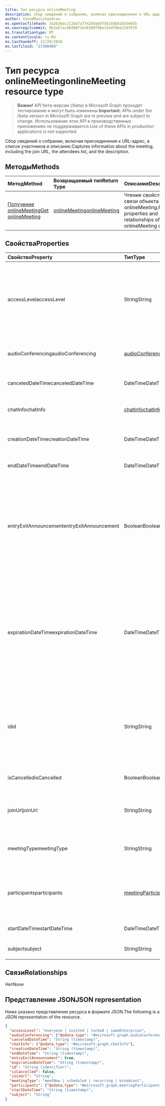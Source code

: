 ```yaml
---
title: Тип ресурса onlineMeeting
description: Сбор сведений о собрании, включая присоединения к URL-адрес, в список участников и описание.
author: VinodRavichandran
ms.openlocfilehash: 3a2b26ac212bd7a77428dab9f5618db8165de65b
ms.sourcegitcommit: 0b3a57ac8b99871e56389f9be15e4f96e219f635
ms.translationtype: MT
ms.contentlocale: ru-RU
ms.lasthandoff: 12/20/2018
ms.locfileid: "27380480"
---
```

# <a name="onlinemeeting-resource-type"></a><span data-ttu-id="8dfab-103">Тип ресурса onlineMeeting</span><span class="sxs-lookup"><span data-stu-id="8dfab-103">onlineMeeting resource type</span></span>

> <span data-ttu-id="8dfab-104">**Важно!** API бета-версии (/beta) в Microsoft Graph проходят тестирование и могут быть изменены.</span><span class="sxs-lookup"><span data-stu-id="8dfab-104">**Important:** APIs under the /beta version in Microsoft Graph are in preview and are subject to change.</span></span> <span data-ttu-id="8dfab-105">Использование этих API в производственных приложениях не поддерживается.</span><span class="sxs-lookup"><span data-stu-id="8dfab-105">Use of these APIs in production applications is not supported.</span></span>

<span data-ttu-id="8dfab-106">Сбор сведений о собрании, включая присоединения к URL-адрес, в список участников и описание.</span><span class="sxs-lookup"><span data-stu-id="8dfab-106">Captures information about the meeting, including the join URL, the attendees list, and the description.</span></span>

## <a name="methods"></a><span data-ttu-id="8dfab-107">Методы</span><span class="sxs-lookup"><span data-stu-id="8dfab-107">Methods</span></span>

| <span data-ttu-id="8dfab-108">Метод</span><span class="sxs-lookup"><span data-stu-id="8dfab-108">Method</span></span>         | <span data-ttu-id="8dfab-109">Возвращаемый тип</span><span class="sxs-lookup"><span data-stu-id="8dfab-109">Return Type</span></span> | <span data-ttu-id="8dfab-110">Описание</span><span class="sxs-lookup"><span data-stu-id="8dfab-110">Description</span></span> |
|:---------------|:--------|:----------|
| [<span data-ttu-id="8dfab-111">Получение onlineMeeting</span><span class="sxs-lookup"><span data-stu-id="8dfab-111">Get onlineMeeting</span></span>](../api/onlinemeeting-get.md) | [<span data-ttu-id="8dfab-112">onlineMeeting</span><span class="sxs-lookup"><span data-stu-id="8dfab-112">onlineMeeting</span></span>](onlinemeeting.md) | <span data-ttu-id="8dfab-113">Чтение свойства и связи объекта onlineMeeting.</span><span class="sxs-lookup"><span data-stu-id="8dfab-113">Read properties and relationships of onlineMeeting object.</span></span> |

## <a name="properties"></a><span data-ttu-id="8dfab-114">Свойства</span><span class="sxs-lookup"><span data-stu-id="8dfab-114">Properties</span></span>

| <span data-ttu-id="8dfab-115">Свойство</span><span class="sxs-lookup"><span data-stu-id="8dfab-115">Property</span></span>                  | <span data-ttu-id="8dfab-116">Тип</span><span class="sxs-lookup"><span data-stu-id="8dfab-116">Type</span></span>                                                   | <span data-ttu-id="8dfab-117">Описание</span><span class="sxs-lookup"><span data-stu-id="8dfab-117">Description</span></span>                                                                                                                |
| :------------------------ | :----------------------------------------------------- | :------------------------------------------------------------------------------------------------------------------------- |
| <span data-ttu-id="8dfab-118">accessLevel</span><span class="sxs-lookup"><span data-stu-id="8dfab-118">accessLevel</span></span>               | <span data-ttu-id="8dfab-119">String</span><span class="sxs-lookup"><span data-stu-id="8dfab-119">String</span></span>                                                 | <span data-ttu-id="8dfab-120">Уровень доступа, который управляет допуска на собрание по сети.</span><span class="sxs-lookup"><span data-stu-id="8dfab-120">The access level that controls admission to the online meeting.</span></span> <span data-ttu-id="8dfab-121">Возможные значения: `everyone`, `invited`, `locked`, `sameEnterprise`, `unknown`.</span><span class="sxs-lookup"><span data-stu-id="8dfab-121">Possible values are: `everyone`, `invited`, `locked`, `sameEnterprise`, `unknown`.</span></span> |
| <span data-ttu-id="8dfab-122">audioConferencing</span><span class="sxs-lookup"><span data-stu-id="8dfab-122">audioConferencing</span></span>         | [<span data-ttu-id="8dfab-123">audioConferencing</span><span class="sxs-lookup"><span data-stu-id="8dfab-123">audioConferencing</span></span>](audioconferencing.md)              | <span data-ttu-id="8dfab-124">Представляет телефона данные для доступа к onlineMeeting.</span><span class="sxs-lookup"><span data-stu-id="8dfab-124">Represents phone access information for an onlineMeeting.</span></span> |
| <span data-ttu-id="8dfab-125">canceledDateTime</span><span class="sxs-lookup"><span data-stu-id="8dfab-125">canceledDateTime</span></span>          | <span data-ttu-id="8dfab-126">DateTime</span><span class="sxs-lookup"><span data-stu-id="8dfab-126">DateTime</span></span>                                               | <span data-ttu-id="8dfab-127">Время, когда приглашение на собрание было отменено.</span><span class="sxs-lookup"><span data-stu-id="8dfab-127">The time when the meeting was canceled.</span></span> |
| <span data-ttu-id="8dfab-128">chatInfo</span><span class="sxs-lookup"><span data-stu-id="8dfab-128">chatInfo</span></span>                  | [<span data-ttu-id="8dfab-129">chatInfo</span><span class="sxs-lookup"><span data-stu-id="8dfab-129">chatInfo</span></span>](chatinfo.md)                                | <span data-ttu-id="8dfab-130">Chat, связанного с этого собрания.</span><span class="sxs-lookup"><span data-stu-id="8dfab-130">The chat associated with this meeting.</span></span> |
| <span data-ttu-id="8dfab-131">creationDateTime</span><span class="sxs-lookup"><span data-stu-id="8dfab-131">creationDateTime</span></span>          | <span data-ttu-id="8dfab-132">DateTime</span><span class="sxs-lookup"><span data-stu-id="8dfab-132">DateTime</span></span>                                               | <span data-ttu-id="8dfab-133">Время создания собрания.</span><span class="sxs-lookup"><span data-stu-id="8dfab-133">The time when the meeting was created.</span></span> <span data-ttu-id="8dfab-134">Только для чтения.</span><span class="sxs-lookup"><span data-stu-id="8dfab-134">Readonly.</span></span>
| <span data-ttu-id="8dfab-135">endDateTime</span><span class="sxs-lookup"><span data-stu-id="8dfab-135">endDateTime</span></span>               | <span data-ttu-id="8dfab-136">DateTime</span><span class="sxs-lookup"><span data-stu-id="8dfab-136">DateTime</span></span>                                               | <span data-ttu-id="8dfab-137">Время окончания собрания.</span><span class="sxs-lookup"><span data-stu-id="8dfab-137">End time of the meeting.</span></span> |
| <span data-ttu-id="8dfab-138">entryExitAnnouncement</span><span class="sxs-lookup"><span data-stu-id="8dfab-138">entryExitAnnouncement</span></span>     | <span data-ttu-id="8dfab-139">Boolean</span><span class="sxs-lookup"><span data-stu-id="8dfab-139">Boolean</span></span>                                                | <span data-ttu-id="8dfab-140">Состояние присутствия объявлений для собрания по сети.</span><span class="sxs-lookup"><span data-stu-id="8dfab-140">The attendance announcements status for the online meeting.</span></span> <span data-ttu-id="8dfab-141">При включении извещения присутствия собрание по сети объявлять имена participantswho join в собрании по аудио.</span><span class="sxs-lookup"><span data-stu-id="8dfab-141">When attendance announcements are enabled, the online meeting will announce the names of the participantswho join the meeting through audio.</span></span> |
| <span data-ttu-id="8dfab-142">expirationDateTime</span><span class="sxs-lookup"><span data-stu-id="8dfab-142">expirationDateTime</span></span>        | <span data-ttu-id="8dfab-143">DateTime</span><span class="sxs-lookup"><span data-stu-id="8dfab-143">DateTime</span></span>                                               | <span data-ttu-id="8dfab-144">Абсолютный по Гринвичу (UTC) даты и времени, после которого можно удалить собрание по сети.</span><span class="sxs-lookup"><span data-stu-id="8dfab-144">The absolute Coordinated Universal Time (UTC) date and time after which the online meeting can be deleted.</span></span> <span data-ttu-id="8dfab-145">Даты и времени должны быть от одного года до до десять лет после текущей датой и временем на сервере.</span><span class="sxs-lookup"><span data-stu-id="8dfab-145">The day and time must be between one year before, and ten years after, the current date and time on the server.</span></span> |
| <span data-ttu-id="8dfab-146">id</span><span class="sxs-lookup"><span data-stu-id="8dfab-146">id</span></span>                        | <span data-ttu-id="8dfab-147">String</span><span class="sxs-lookup"><span data-stu-id="8dfab-147">String</span></span>                                                 | <span data-ttu-id="8dfab-148">Идентификатор, связанный с собрания по сети.</span><span class="sxs-lookup"><span data-stu-id="8dfab-148">The ID associated with the online meeting.</span></span> <span data-ttu-id="8dfab-149">Используется в начало HTTP-запросов в качестве идентификатора.</span><span class="sxs-lookup"><span data-stu-id="8dfab-149">Used in a GET HTTP request as the ID.</span></span> <span data-ttu-id="8dfab-150">Только для чтения.</span><span class="sxs-lookup"><span data-stu-id="8dfab-150">Read-only.</span></span> <span data-ttu-id="8dfab-151">Сервер, созданный.</span><span class="sxs-lookup"><span data-stu-id="8dfab-151">Server generated.</span></span> |
| <span data-ttu-id="8dfab-152">isCancelled</span><span class="sxs-lookup"><span data-stu-id="8dfab-152">isCancelled</span></span>               | <span data-ttu-id="8dfab-153">Boolean</span><span class="sxs-lookup"><span data-stu-id="8dfab-153">Boolean</span></span>                                                | <span data-ttu-id="8dfab-154">Приглашение на собрание была ли отменена.</span><span class="sxs-lookup"><span data-stu-id="8dfab-154">Whether the meeting has been canceled.</span></span> |
| <span data-ttu-id="8dfab-155">joinUrl</span><span class="sxs-lookup"><span data-stu-id="8dfab-155">joinUrl</span></span>                   | <span data-ttu-id="8dfab-156">String</span><span class="sxs-lookup"><span data-stu-id="8dfab-156">String</span></span>                                                 | <span data-ttu-id="8dfab-157">URL-адрес, используемый при собрание по сети, связанное с веб.</span><span class="sxs-lookup"><span data-stu-id="8dfab-157">The URL that is used when the online meeting is joined from the web.</span></span> |
| <span data-ttu-id="8dfab-158">meetingType</span><span class="sxs-lookup"><span data-stu-id="8dfab-158">meetingType</span></span>               | <span data-ttu-id="8dfab-159">String</span><span class="sxs-lookup"><span data-stu-id="8dfab-159">String</span></span>                                                 | <span data-ttu-id="8dfab-160">Возможные значения: `meetNow`, `scheduled`, `recurring`,`broadcast`</span><span class="sxs-lookup"><span data-stu-id="8dfab-160">Possible values are: `meetNow`, `scheduled`, `recurring`, `broadcast`</span></span> |
| <span data-ttu-id="8dfab-161">participants</span><span class="sxs-lookup"><span data-stu-id="8dfab-161">participants</span></span>              | [<span data-ttu-id="8dfab-162">meetingParticipants</span><span class="sxs-lookup"><span data-stu-id="8dfab-162">meetingParticipants</span></span>](meetingparticipants.md)          | <span data-ttu-id="8dfab-163">Участники, связанные с собрания по сети.</span><span class="sxs-lookup"><span data-stu-id="8dfab-163">The participants associated with the online meeting.</span></span>  <span data-ttu-id="8dfab-164">Сюда входят Организатор и участники.</span><span class="sxs-lookup"><span data-stu-id="8dfab-164">This includes the organizer and the attendees.</span></span> |
| <span data-ttu-id="8dfab-165">startDateTime</span><span class="sxs-lookup"><span data-stu-id="8dfab-165">startDateTime</span></span>             | <span data-ttu-id="8dfab-166">DateTime</span><span class="sxs-lookup"><span data-stu-id="8dfab-166">DateTime</span></span>                                               | <span data-ttu-id="8dfab-167">Запустите время собрания.</span><span class="sxs-lookup"><span data-stu-id="8dfab-167">Start time of the meeting.</span></span> |
| <span data-ttu-id="8dfab-168">subject</span><span class="sxs-lookup"><span data-stu-id="8dfab-168">subject</span></span>                   | <span data-ttu-id="8dfab-169">String</span><span class="sxs-lookup"><span data-stu-id="8dfab-169">String</span></span>                                                 | <span data-ttu-id="8dfab-170">Тема собрания по сети.</span><span class="sxs-lookup"><span data-stu-id="8dfab-170">The subject of the online meeting.</span></span> |

## <a name="relationships"></a><span data-ttu-id="8dfab-171">Связи</span><span class="sxs-lookup"><span data-stu-id="8dfab-171">Relationships</span></span>
<span data-ttu-id="8dfab-172">Нет</span><span class="sxs-lookup"><span data-stu-id="8dfab-172">None</span></span>

## <a name="json-representation"></a><span data-ttu-id="8dfab-173">Представление JSON</span><span class="sxs-lookup"><span data-stu-id="8dfab-173">JSON representation</span></span>

<span data-ttu-id="8dfab-174">Ниже указано представление ресурса в формате JSON.</span><span class="sxs-lookup"><span data-stu-id="8dfab-174">The following is a JSON representation of the resource.</span></span>

<!-- {
  "blockType": "resource",
  "optionalProperties": [

  ],
  "@odata.type": "microsoft.graph.onlineMeeting"
}-->
```json
{
  "accessLevel": "everyone | invited | locked | sameEnterprise",
  "audioConferencing": {"@odata.type": "#microsoft.graph.audioConferencing"},
  "canceledDateTime": "String (timestamp)",
  "chatInfo": {"@odata.type": "#microsoft.graph.chatInfo"},
  "creationDateTime": "String (timestamp)",
  "endDateTime": "String (timestamp)",
  "entryExitAnnouncement": true,
  "expirationDateTime": "String (timestamp)",
  "id": "String (identifier)",
  "isCancelled": false,
  "joinUrl": "String",
  "meetingType": "meetNow | scheduled | recurring | broadcast",
  "participants": {"@odata.type": "#microsoft.graph.meetingParticipants"},
  "startDateTime": "String (timestamp)",
  "subject": "String"
}
```

<!-- uuid: 8fcb5dbc-d5aa-4681-8e31-b001d5168d79
2015-10-25 14:57:30 UTC -->
<!-- {
  "type": "#page.annotation",
  "description": "onlineMeeting resource",
  "keywords": "",
  "section": "documentation",
  "tocPath": ""
}-->
